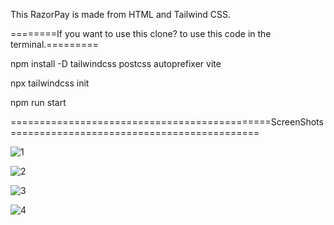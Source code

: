 This RazorPay is made from HTML and Tailwind CSS.

========If you want to use this clone? to use this code in the terminal.=========

npm install -D tailwindcss postcss autoprefixer vite   

npx tailwindcss init

npm run start

=============================================ScreenShots===========================================


![1](https://github.com/realsachinr/Discord-Clone/assets/154586309/31c17047-b1b6-4c51-9c1f-17dbca3d9a49)

![2](https://github.com/realsachinr/Discord-Clone/assets/154586309/958bed3b-6af0-44b3-ab8d-02a09a26bc2c)

![3](https://github.com/realsachinr/Discord-Clone/assets/154586309/4db64458-f4fa-40f6-accf-cd255072422e)

![4](https://github.com/realsachinr/Discord-Clone/assets/154586309/599d68d1-cc96-4e2f-8553-5c47f462b326)

